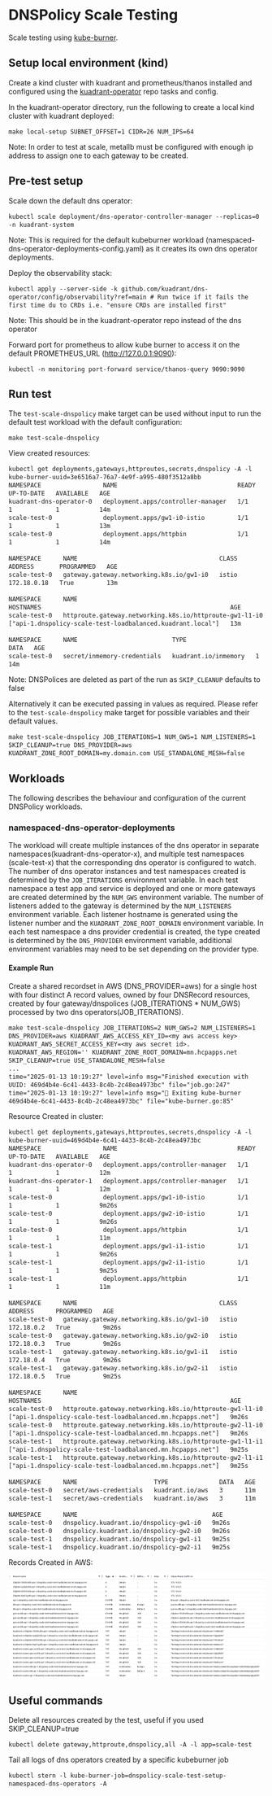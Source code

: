 # DNSPolicy Scale Testing

Scale testing using [kube-burner](https://kube-burner.github.io/kube-burner/latest).

## Setup local environment (kind)

Create a kind cluster with kuadrant and prometheus/thanos installed and configured using the [kuadrant-operator](https://github.com/Kuadrant/kuadrant-operator) repo tasks and config.

In the kuadrant-operator directory, run the following to create a local kind cluster with kuadrant deployed:
```shell
make local-setup SUBNET_OFFSET=1 CIDR=26 NUM_IPS=64
```
Note: In order to test at scale, metallb must be configured with enough ip address to assign one to each gateway to be created.

## Pre-test setup

Scale down the default dns operator:
```shell
kubectl scale deployment/dns-operator-controller-manager --replicas=0 -n kuadrant-system
```
Note: This is required for the default kubeburner workload (namespaced-dns-operator-deployments-config.yaml) as it creates its own dns operator deployments.

Deploy the observability stack:
```shell
kubectl apply --server-side -k github.com/kuadrant/dns-operator/config/observability?ref=main # Run twice if it fails the first time du to CRDs i.e. "ensure CRDs are installed first"
```
Note: This should be in the kuadrant-operator repo instead of the dns operator

Forward port for prometheus to allow kube burner to access it on the default PROMETHEUS_URL (http://127.0.0.1:9090):
```shell
kubectl -n monitoring port-forward service/thanos-query 9090:9090
```

## Run test 

The `test-scale-dnspolicy` make target can be used without input to run the default test workload with the default configuration:

```shell
make test-scale-dnspolicy
```

View created resources:
```shell
kubectl get deployments,gateways,httproutes,secrets,dnspolicy -A -l kube-burner-uuid=3e6516a7-76a7-4e9f-a995-480f3512a8bb
NAMESPACE                 NAME                                 READY   UP-TO-DATE   AVAILABLE   AGE
kuadrant-dns-operator-0   deployment.apps/controller-manager   1/1     1            1           14m
scale-test-0              deployment.apps/gw1-i0-istio         1/1     1            1           13m
scale-test-0              deployment.apps/httpbin              1/1     1            1           14m

NAMESPACE      NAME                                       CLASS   ADDRESS       PROGRAMMED   AGE
scale-test-0   gateway.gateway.networking.k8s.io/gw1-i0   istio   172.18.0.18   True         13m

NAMESPACE      NAME                                                      HOSTNAMES                                                    AGE
scale-test-0   httproute.gateway.networking.k8s.io/httproute-gw1-l1-i0   ["api-1.dnspolicy-scale-test-loadbalanced.kuadrant.local"]   13m

NAMESPACE      NAME                          TYPE                   DATA   AGE
scale-test-0   secret/inmemory-credentials   kuadrant.io/inmemory   1      14m
```
Note: DNSPolices are deleted as part of the run as `SKIP_CLEANUP` defaults to false

Alternatively it can be executed passing in values as required. Please refer to the `test-scale-dnspolicy` make target for possible variables and their default values.
```shell
make test-scale-dnspolicy JOB_ITERATIONS=1 NUM_GWS=1 NUM_LISTENERS=1 SKIP_CLEANUP=true DNS_PROVIDER=aws KUADRANT_ZONE_ROOT_DOMAIN=my.domain.com USE_STANDALONE_MESH=false
```

## Workloads

The following describes the behaviour and configuration of the current DNSPolicy workloads.

### namespaced-dns-operator-deployments

The workload will create multiple instances of the dns operator in separate namespaces(kuadrant-dns-operator-x), and multiple test namespaces (scale-test-x) that the corresponding dns operator is configured to watch. 
The number of dns operator instances and test namespaces created is determined by the `JOB_ITERATIONS` environment variable. 
In each test namespace a test app and service is deployed and one or more gateways are created determined by the `NUM_GWS` environment variable. 
The number of listeners added to the gateway is determined by the `NUM_LISTENERS` environment variable. 
Each listener hostname is generated using the listener number and the `KUADRANT_ZONE_ROOT_DOMAIN` environment variable.
In each test namespace a dns provider credential is created, the type created is determined by the `DNS_PROVIDER` environment variable, additional environment variables may need to be set depending on the provider type.

#### Example Run

Create a shared recordset in AWS (DNS_PROVIDER=aws) for a single host with four distinct A record values, owned by four DNSRecord resources, created by four gateway/dnspolices (JOB_ITERATIONS * NUM_GWS) processed by two dns operators(JOB_ITERATIONS). 

```shell
make test-scale-dnspolicy JOB_ITERATIONS=2 NUM_GWS=2 NUM_LISTENERS=1 DNS_PROVIDER=aws KUADRANT_AWS_ACCESS_KEY_ID=<my aws access key> KUADRANT_AWS_SECRET_ACCESS_KEY=<my aws secret id>. KUADRANT_AWS_REGION='' KUADRANT_ZONE_ROOT_DOMAIN=mn.hcpapps.net SKIP_CLEANUP=true USE_STANDALONE_MESH=false
...
time="2025-01-13 10:19:27" level=info msg="Finished execution with UUID: 469d4b4e-6c41-4433-8c4b-2c48ea4973bc" file="job.go:247"
time="2025-01-13 10:19:27" level=info msg="👋 Exiting kube-burner 469d4b4e-6c41-4433-8c4b-2c48ea4973bc" file="kube-burner.go:85"
```

Resource Created in cluster:

```shell
kubectl get deployments,gateways,httproutes,secrets,dnspolicy -A -l kube-burner-uuid=469d4b4e-6c41-4433-8c4b-2c48ea4973bc
NAMESPACE                 NAME                                 READY   UP-TO-DATE   AVAILABLE   AGE
kuadrant-dns-operator-0   deployment.apps/controller-manager   1/1     1            1           12m
kuadrant-dns-operator-1   deployment.apps/controller-manager   1/1     1            1           12m
scale-test-0              deployment.apps/gw1-i0-istio         1/1     1            1           9m26s
scale-test-0              deployment.apps/gw2-i0-istio         1/1     1            1           9m26s
scale-test-0              deployment.apps/httpbin              1/1     1            1           11m
scale-test-1              deployment.apps/gw1-i1-istio         1/1     1            1           9m26s
scale-test-1              deployment.apps/gw2-i1-istio         1/1     1            1           9m25s
scale-test-1              deployment.apps/httpbin              1/1     1            1           11m

NAMESPACE      NAME                                       CLASS   ADDRESS      PROGRAMMED   AGE
scale-test-0   gateway.gateway.networking.k8s.io/gw1-i0   istio   172.18.0.2   True         9m26s
scale-test-0   gateway.gateway.networking.k8s.io/gw2-i0   istio   172.18.0.3   True         9m26s
scale-test-1   gateway.gateway.networking.k8s.io/gw1-i1   istio   172.18.0.4   True         9m26s
scale-test-1   gateway.gateway.networking.k8s.io/gw2-i1   istio   172.18.0.5   True         9m25s

NAMESPACE      NAME                                                      HOSTNAMES                                                    AGE
scale-test-0   httproute.gateway.networking.k8s.io/httproute-gw1-l1-i0   ["api-1.dnspolicy-scale-test-loadbalanced.mn.hcpapps.net"]   9m26s
scale-test-0   httproute.gateway.networking.k8s.io/httproute-gw2-l1-i0   ["api-1.dnspolicy-scale-test-loadbalanced.mn.hcpapps.net"]   9m26s
scale-test-1   httproute.gateway.networking.k8s.io/httproute-gw1-l1-i1   ["api-1.dnspolicy-scale-test-loadbalanced.mn.hcpapps.net"]   9m25s
scale-test-1   httproute.gateway.networking.k8s.io/httproute-gw2-l1-i1   ["api-1.dnspolicy-scale-test-loadbalanced.mn.hcpapps.net"]   9m25s

NAMESPACE      NAME                     TYPE              DATA   AGE
scale-test-0   secret/aws-credentials   kuadrant.io/aws   3      11m
scale-test-1   secret/aws-credentials   kuadrant.io/aws   3      11m

NAMESPACE      NAME                                     AGE
scale-test-0   dnspolicy.kuadrant.io/dnspolicy-gw1-i0   9m26s
scale-test-0   dnspolicy.kuadrant.io/dnspolicy-gw2-i0   9m26s
scale-test-1   dnspolicy.kuadrant.io/dnspolicy-gw1-i1   9m25s
scale-test-1   dnspolicy.kuadrant.io/dnspolicy-gw2-i1   9m25s
```

Records Created in AWS:

![namespaced-dns-operator-dnsrecords.png](namespaced-dns-operator-dnsrecords.png)

## Useful commands

Delete all resources created by the test, useful if you used SKIP_CLEANUP=true
```shell
kubectl delete gateway,httproute,dnspolicy,all -A -l app=scale-test
```

Tail all logs of dns operators created by a specific kubeburner job
```shell
kubectl stern -l kube-burner-job=dnspolicy-scale-test-setup-namespaced-dns-operators -A
```
